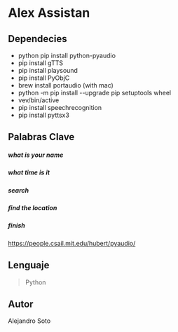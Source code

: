 # Alex Assistan

## Dependecies
* python pip install python-pyaudio
* pip install gTTS
* pip install playsound
* pip install PyObjC
* brew install portaudio (with mac)
* python -m pip install --upgrade pip setuptools wheel
* vev/bin/active
* pip install speechrecognition
* pip install pyttsx3

## Palabras Clave
##### what is your name
##### what time is it
##### search
##### find the location
##### finish

https://people.csail.mit.edu/hubert/pyaudio/

## Lenguaje
> Python

## Autor
 Alejandro Soto
